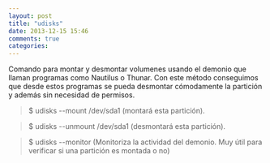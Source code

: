 ```yaml
---
layout: post
title: "udisks"
date: 2013-12-15 15:46
comments: true
categories: 
---
```

Comando para montar y desmontar volumenes usando el demonio que llaman programas como Nautilus o Thunar. Con este método conseguimos que desde estos programas se pueda desmontar cómodamente la partición y además sin necesidad de permisos.

>$ udisks --mount /dev/sda1 (montará esta partición).

>$ udisks --unmount /dev/sda1 (desmontará esta partición).

>$ udisks --monitor (Monitoriza la actividad del demonio. Muy útil para verificar si una partición es montada o no)

